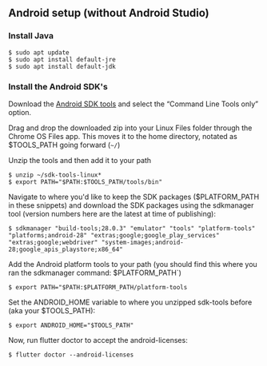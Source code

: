 ## Android setup (without Android Studio)

### Install Java

```terminal
$ sudo apt update
$ sudo apt install default-jre
$ sudo apt install default-jdk
```

### Install the Android SDK's

Download the [Android SDK tools]({{site.android-dev}}/studio/#downloads) and 
select the “Command Line Tools only” option.

Drag and drop the downloaded zip into your Linux Files folder through the 
Chrome OS Files app. This moves it to the home directory, notated as $TOOLS_PATH 
going forward (`~/`)

Unzip the tools and then add it to your path

```terminal
$ unzip ~/sdk-tools-linux*
$ export PATH="$PATH:$TOOLS_PATH/tools/bin"
```

Navigate to where you'd like to keep the SDK packages ($PLATFORM_PATH in these snippets) and download the SDK packages using the sdkmanager tool (version numbers here are 
the latest at time of publishing):

```terminal
$ sdkmanager "build-tools;28.0.3" "emulator" "tools" "platform-tools" 
"platforms;android-28" "extras;google;google_play_services" 
"extras;google;webdriver" "system-images;android-28;google_apis_playstore;x86_64"
```

Add the Android platform tools to your path (you should find this where you 
ran the sdkmanager command: $PLATFORM_PATH`)

```terminal
$ export PATH="$PATH:$PLATFORM_PATH/platform-tools
```

Set the ANDROID_HOME variable to where you unzipped sdk-tools before (aka 
your $TOOLS_PATH):

```terminal
$ export ANDROID_HOME="$TOOLS_PATH"
```

Now, run flutter doctor to accept the android-licenses:

```terminal
$ flutter doctor --android-licenses
```
